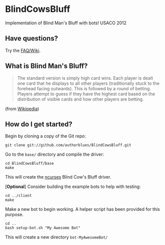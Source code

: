 BlindCowsBluff
==============

Implementation of Blind Man's Bluff with bots! USACO 2012

## Have questions?

Try the [FAQ/Wiki](wiki).

## What is Blind Man's Bluff?

> The standard version is simply high card wins. Each player is dealt one card that he displays to all other players (traditionally stuck to the forehead facing outwards). This is followed by a round of betting. Players attempt to guess if they have the highest card based on the distribution of visible cards and how other players are betting.

(from [Wikipedia](http://en.wikipedia.org/wiki/Blind_man%27s_bluff_%28poker%29))

## How do I get started?

Begin by cloning a copy of the Git repo:

    git clone git://github.com/authorblues/BlindCowsBluff.git

Go to the `base/` directory and compile the driver:

    cd BlindCowsBluff/base
    make

This will create the [ncurses](http://www.gnu.org/software/ncurses/) Blind Cow's Bluff driver.

[**Optional**] Consider building the example bots to help with testing:

    cd ../client
    make

Make a new bot to begin working. A helper script has been provided for this purpose.

    cd ..
    bash setup-bot.sh "My Awesome Bot"

This will create a new directory `bot-MyAwesomeBot/`